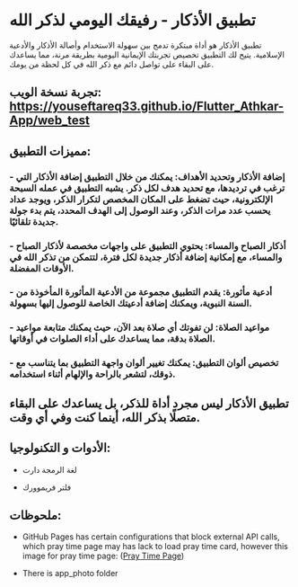 # تطبيق الأذكار - رفيقك اليومي لذكر الله
تطبيق الأذكار هو أداة مبتكرة تدمج بين سهولة الاستخدام وأصالة الأذكار والأدعية الإسلامية. يتيح لك التطبيق تخصيص تجربتك الإيمانية اليومية بطريقة مرنة، مما يساعدك على البقاء على تواصل دائم مع ذكر الله في كل لحظة من يومك.

## تجربة نسخة الويب: https://youseftareq33.github.io/Flutter_Athkar-App/web_test

## مميزات التطبيق:
### - إضافة الأذكار وتحديد الأهداف: يمكنك من خلال التطبيق إضافة الأذكار التي ترغب في ترديدها، مع تحديد هدف لكل ذكر. يشبه التطبيق في عمله السبحة الإلكترونية، حيث تضغط على المكان المخصص لتكرار الذكر، ويوجد عداد يحسب عدد مرات الذكر، وعند الوصول إلى الهدف المحدد، يتم بدء جولة جديدة تلقائيًا.

### - أذكار الصباح والمساء: يحتوي التطبيق على واجهات مخصصة لأذكار الصباح والمساء، مع إمكانية إضافة أذكار جديدة لكل فترة، لتتمكن من تذكر الله في الأوقات المفضلة.

### - أدعية مأثورة: يقدم التطبيق مجموعة من الأدعية المأثورة المأخوذة من السنة النبوية، ويمكنك إضافة أدعيتك الخاصة للوصول إليها بسهولة.

### - مواعيد الصلاة: لن تفوتك أي صلاة بعد الآن، حيث يمكنك متابعة مواعيد الصلاة بدقة، مما يساعدك على أداء الصلوات في أوقاتها.

### - تخصيص ألوان التطبيق: يمكنك تغيير ألوان واجهة التطبيق بما يتناسب مع ذوقك، لتشعر بالراحة والإلهام أثناء استخدامه.

## تطبيق الأذكار ليس مجرد أداة للذكر، بل يساعدك على البقاء متصلًا بذكر الله، أينما كنت وفي أي وقت.

## الأدوات و التكنولوجيا:

- لغة الرمجة دارت

- فلتر فريموورك
 
## ملحوظات:
- GitHub Pages has certain configurations that block external API calls, which pray time page may has lack to load pray time card, however this image for pray time page:
([Pray Time Page](https://github.com/youseftareq33/Flutter_Athkar-App/tree/master/app_photo/pray_time_page.jpg))

- There is app_photo folder


